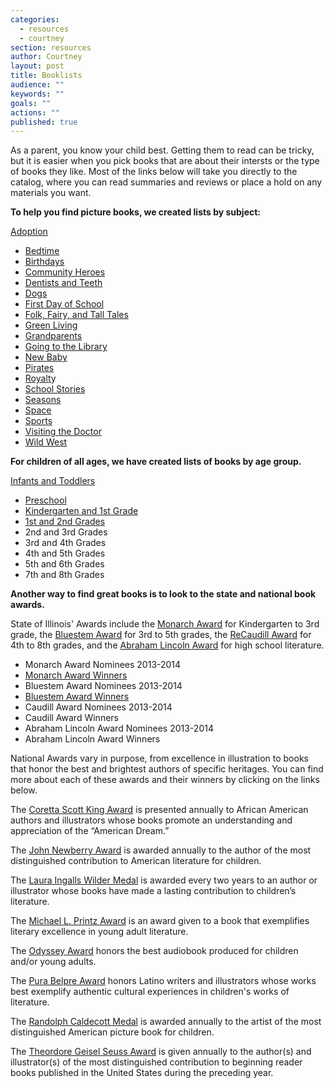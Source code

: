 ```yaml
---
categories: 
  - resources
  - courtney
section: resources
author: Courtney
layout: post
title: Booklists
audience: ""
keywords: ""
goals: ""
actions: ""
published: true
---
```


As a parent, you know your child best.  Getting them to read can be tricky, but it is easier when you pick books that are about their intersts or the type of books they like. Most of the links below will take you directly to the catalog, where you can read summaries and reviews or place a hold on any materials you want.

**To help you find picture books, we created lists by subject:**

[Adoption](http://dppl.bibliocommons.com/list/show/97984016_dppl_ys/98018926_dppl_picture_books_adoption)
- [Bedtime](http://dppl.bibliocommons.com/list/show/97984016_dppl_ys/98073851_dppl_picture_books_bedtime)
- [Birthdays](http://dppl.bibliocommons.com/list/show/97984016_dppl_ys/98075443_dppl_picture_books_birthdays)
- [Community Heroes](http://dppl.bibliocommons.com/list/show/97984016_dppl_ys/98077431_dppl_picture_books_community_heroes)
- [Dentists and Teeth](http://dppl.bibliocommons.com/list/show/97984016_dppl_ys/98079101_dppl_picture_books_teeth)
- [Dogs](http://dppl.bibliocommons.com/list/show/97984016_dppl_ys/98080211_dppl_picture_books_dogs)
- [First Day of School](http://dppl.bibliocommons.com/list/show/97984016_dppl_ys/197991163_dppl_picture_books_first_day_of_school)
- [Folk, Fairy, and Tall Tales](http://dppl.bibliocommons.com/list/show/97984016_dppl_ys/200808803_dppl_picture_books_folk,_fairy,_and_tall_tales)
- [Green Living](http://dppl.bibliocommons.com/list/show/97984016_dppl_ys/103840531_dppl_picture_books_going_green)
- [Grandparents](http://dppl.bibliocommons.com/list/show/97984016_dppl_ys/104253333_dppl_picture_books_grandparents)
- [Going to the Library](http://dppl.bibliocommons.com/list/show/97984016_dppl_ys/104255941_dppl_picture_books_visiting_the_library)
- [New Baby](http://dppl.bibliocommons.com/list/show/97984016_dppl_ys/98021031_dppl_picture_books_new_baby)
- [Pirates](http://dppl.bibliocommons.com/list/show/97984016_dppl_ys/104259622_dppl_picture_books_pirates)
- [Royalt](http://dppl.bibliocommons.com/list/show/97984016_dppl_ys/197941093_dppl_picture_books_royalty)y
- [School Stories](http://dppl.bibliocommons.com/list/show/97984016_dppl_ys/198001384_dppl_picture_books_school_stories)
- [Seasons](http://dppl.bibliocommons.com/list/show/97984016_dppl_ys/200808384_dppl_picture_books_seasons)
- [Space](http://dppl.bibliocommons.com/list/show/97984016_dppl_ys/198017553_dppl_picture_books_space)
- [Sports](http://dppl.bibliocommons.com/list/show/97984016_dppl_ys/198008493_dppl_picture_books_sports)
- [Visiting the Doctor](http://dppl.bibliocommons.com/list/show/97984016_dppl_ys/98078845_dppl_picture_books_visiting_the_doctor)
- [Wild West](http://dppl.bibliocommons.com/list/show/97984016_dppl_ys/200801053_dppl_picture_books_wild_west)

**For children of all ages, we have created lists of books by age group.**

[Infants and Toddlers](http://dppl.bibliocommons.com/list/show/97984016_dppl_ys/98012866_dppl_good_books_for_infants_and_toddlers)
- [Preschool](http://dppl.bibliocommons.com/list/show/97984016_dppl_ys/98012924_dppl_good_books_for_preschool)
- [Kindergarten and 1st Grade](http://dppl.bibliocommons.com/list/show/97984016_dppl_ys/98012862_dppl_good_books_for_kindergarten1st_grade)
- [1st and 2nd Grades](http://dppl.bibliocommons.com/list/show/97984016_dppl_ys/197927933_dppl_good_books_for_1st_2nd_gradeshttp://dppl.bibliocommons.com/list/show/97984016_dppl_ys/197927933_dppl_good_books_for_1st_2nd_grades)
- 2nd and 3rd Grades
- 3rd and 4th Grades
- 4th and 5th Grades
- 5th and 6th Grades
- 7th and 8th Grades


**Another way to find great books is to look to the state and national book awards.**  

State of Illinois' Awards include the [Monarch Award](http://www.islma.org/monarch.htm) for Kindergarten to 3rd grade, the [Bluestem Award](http://www.islma.org/Bluestem.htm) for 3rd to 5th grades, the [ReCaudill Award](http://www.rcyrba.org/) for 4th to 8th grades, and the [Abraham Lincoln Award](http://www.islma.org/lincoln.htm) for high school literature.

- Monarch Award Nominees 2013-2014
- [Monarch Award Winners](http://dppl.bibliocommons.com/list/show/97984016_dppl_ys/217284105_monarch_winners)
- Bluestem Award Nominees 2013-2014
- [Bluestem Award Winners](http://dppl.bibliocommons.com/list/show/97984016_dppl_ys/217289916_bluestem_award_winners)
- Caudill Award Nominees 2013-2014
- Caudill Award Winners
- Abraham Lincoln Award Nominees 2013-2014
- Abraham Lincoln Award Winners

National Awards vary in purpose, from excellence in illustration to books that honor the best and brightest authors of specific heritages.  You can find more about each of these awards and their winners by clicking on the links below.

The [Coretta Scott King Award](http://www.ala.org/awardsgrants/coretta-scott-king-book-awards) is presented annually to African American authors and illustrators whose books promote an understanding and appreciation of the “American Dream.” 

The [John Newberry Award](http://www.ala.org/awardsgrants/john-newbery-medal-2) is awarded annually to the author of the most distinguished contribution to American literature for children.

The [Laura Ingalls Wilder Medal](http://www.ala.org/awardsgrants/laura-ingalls-wilder-award) is awarded every two years to an author or illustrator whose books have made a lasting contribution to children’s literature.

The [Michael L. Printz Award](http://www.ala.org/awardsgrants/michael-l-printz-award) is an award given to a book that exemplifies literary excellence in young adult literature.

The [Odyssey Award](http://www.ala.org/awardsgrants/odyssey-award-excellence-audiobook-production) honors the best audiobook produced for children and/or young adults.

The [Pura Belpre Award](http://www.ala.org/awardsgrants/pura-belpre-award) honors Latino writers and illustrators whose works best exemplify authentic cultural experiences in children's works of literature.

The [Randolph Caldecott Medal](http://www.ala.org/awardsgrants/randolph-caldecott-medal-1) is awarded annually to the artist of the most distinguished American picture book for children.

The [Theordore Geisel Seuss Award](http://www.ala.org/awardsgrants/theodor-seuss-geisel-award) is given annually to the author(s) and illustrator(s) of the most distinguished contribution to beginning reader books published in the United States during the preceding year.

